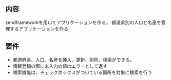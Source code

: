 ## 内容

zendframeworkを用いてアプリケーションを作る。
都道県別の人口と名産を管理するアプリケーションを作る

## 要件

- 都道府県、人口、名産を挿入、更新、削除、検索ができる。
- 情報登録の際に未入力の値はエラーとして返す
- 検索機能は、チェックボックスがついている箇所を対象に検索を行う
